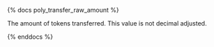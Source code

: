 {% docs poly_transfer_raw_amount %}

The amount of tokens transferred. This value is not decimal adjusted. 

{% enddocs %}